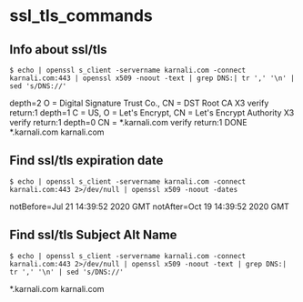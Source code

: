 # ssl_tls_commands

## Info about ssl/tls
``` 
$ echo | openssl s_client -servername karnali.com -connect karnali.com:443 | openssl x509 -noout -text | grep DNS:| tr ',' '\n' | sed 's/DNS://'
```
depth=2 O = Digital Signature Trust Co., CN = DST Root CA X3
verify return:1
depth=1 C = US, O = Let's Encrypt, CN = Let's Encrypt Authority X3
verify return:1
depth=0 CN = *.karnali.com
verify return:1
DONE
                *.karnali.com
 karnali.com
 
 
 ## Find ssl/tls expiration date
```
$ echo | openssl s_client -servername karnali.com -connect karnali.com:443 2>/dev/null | openssl x509 -noout -dates
```
notBefore=Jul 21 14:39:52 2020 GMT
notAfter=Oct 19 14:39:52 2020 GMT

## Find ssl/tls Subject Alt Name
```
$ echo | openssl s_client -servername karnali.com -connect karnali.com:443 2>/dev/null | openssl x509 -noout -text | grep DNS:| tr ',' '\n' | sed 's/DNS://'
 ```
 *.karnali.com
 karnali.com
 
